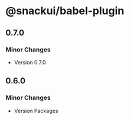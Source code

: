 # @snackui/babel-plugin

## 0.7.0

### Minor Changes

- Version 0.7.0

## 0.6.0

### Minor Changes

- Version Packages
